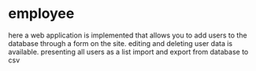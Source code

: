 # employee
here a web application is implemented that allows you to add users to the database through a form on the site.
editing and deleting user data is available.
presenting all users as a list
import and export from database to csv
